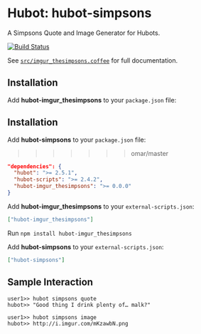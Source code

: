 # Hubot: hubot-simpsons

A Simpsons Quote and Image Generator for Hubots.

[![Build Status](https://travis-ci.org/jjasghar/hubot-imgur_thesimpsons.png?branch=master)](https://travis-ci.org/jjasghar/hubot-imgur_thesimpsons)


See [`src/imgur_thesimpsons.coffee`](src/imgur_thesimpsons.coffee) for full documentation.

## Installation

Add **hubot-imgur_thesimpsons** to your `package.json` file:

## Installation

Add **hubot-simpsons** to your `package.json` file:
>>>>>>> omar/master

```json
"dependencies": {
  "hubot": ">= 2.5.1",
  "hubot-scripts": ">= 2.4.2",
  "hubot-imgur_thesimpsons": ">= 0.0.0"
}
```

Add **hubot-imgur_thesimpsons** to your `external-scripts.json`:

```json
["hubot-imgur_thesimpsons"]
```

Run `npm install hubot-imgur_thesimpsons`

Add **hubot-simpsons** to your `external-scripts.json`:

```json
["hubot-simpsons"]
```

## Sample Interaction

```
user1>> hubot simpsons quote
hubot>> "Good thing I drink plenty of… malk?"
```
```
user1>> hubot simpsons image
hubot>> http://i.imgur.com/mKzawbN.png
```
